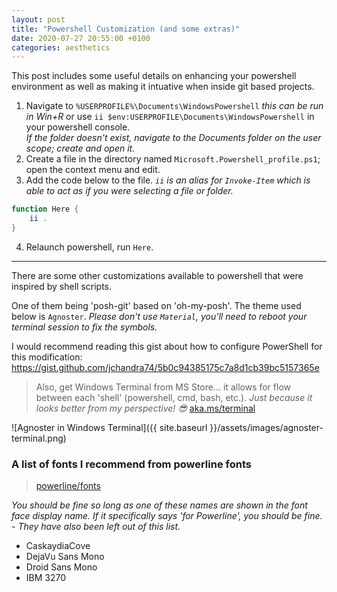 ```yaml
---
layout: post
title: "Powershell Customization (and some extras)"
date: 2020-07-27 20:55:00 +0100
categories: aesthetics
---
```


This post includes some useful details on enhancing your powershell environment as well as making it intuative when inside git based projects.

1. Navigate to `%USERPROFILE%\Documents\WindowsPowershell` *this can be run in Win+R* or use `ii $env:USERPROFILE\Documents\WindowsPowershell` in your powershell console.  
  *If the folder doesn't exist, navigate to the Documents folder on the user scope; create and open it.*
2. Create a file in the directory named `Microsoft.Powershell_profile.ps1`; open the context menu and edit.
3. Add the code below to the file.
  *`ii` is an alias for `Invoke-Item` which is able to act as if you were selecting a file or folder.*
```ps1
function Here {
    ii .
}
```
4. Relaunch powershell, run `Here`.

---

There are some other customizations available to powershell that were inspired by shell scripts.

One of them being 'posh-git' based on 'oh-my-posh'. The theme used below is `Agnoster`. *Please don't use `Material`, you'll need to reboot your terminal session to fix the symbols.*

I would recommend reading this gist about how to configure PowerShell for this modification: https://gist.github.com/jchandra74/5b0c94385175c7a8d1cb39bc5157365e

> Also, get Windows Terminal from MS Store... it allows for flow between each 'shell' (powershell, cmd, bash, etc.).
> *Just because it looks better from my perspective! 😎*
> [aka.ms/terminal](https://aka.ms/terminal)

![Agnoster in Windows Terminal]({{ site.baseurl }}/assets/images/agnoster-terminal.png)

### A list of fonts I recommend from powerline fonts

> [powerline/fonts](https://github.com/powerline/fonts)

*You should be fine so long as one of these names are shown in the font face display name. If it specifically says 'for Powerline', you should be fine. - They have also been left out of this list.*

- CaskaydiaCove
- DejaVu Sans Mono
- Droid Sans Mono
- IBM 3270